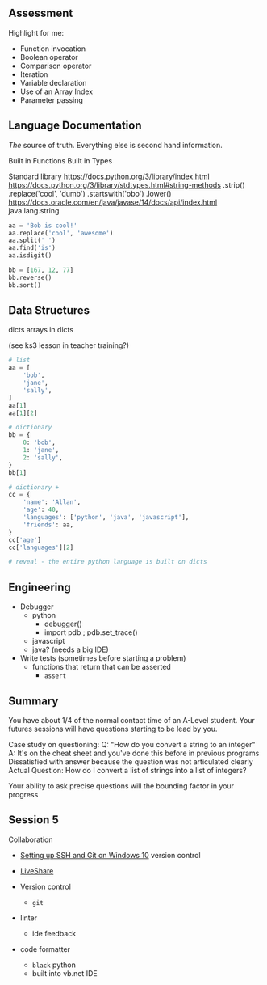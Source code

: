 Assessment
----------

Highlight for me:
* Function invocation
* Boolean operator
* Comparison operator
* Iteration
* Variable declaration
* Use of an Array Index
* Parameter passing


Language Documentation
----------------------

_The_ source of truth.
Everything else is second hand information.

Built in Functions
Built in Types

Standard library
https://docs.python.org/3/library/index.html
https://docs.python.org/3/library/stdtypes.html#string-methods
.strip()
.replace('cool', 'dumb')
.startswith('obo')
.lower()
https://docs.oracle.com/en/java/javase/14/docs/api/index.html
java.lang.string

```python
aa = 'Bob is cool!'
aa.replace('cool', 'awesome')
aa.split(' ')
aa.find('is')
aa.isdigit()

bb = [167, 12, 77]
bb.reverse()
bb.sort()
```

Data Structures
---------------


dicts
arrays in dicts

(see ks3 lesson in teacher training?)

```python
# list
aa = [
    'bob',
    'jane',
    'sally',
]
aa[1]
aa[1][2]

# dictionary
bb = {
    0: 'bob',
    1: 'jane',
    2: 'sally',
}
bb[1]

# dictionary +
cc = {
    'name': 'Allan',
    'age': 40,
    'languages': ['python', 'java', 'javascript'],
    'friends': aa,
}
cc['age']
cc['languages'][2]

# reveal - the entire python language is built on dicts

```


Engineering
-----------

* Debugger
    * python
        * debugger()
        * import pdb ; pdb.set_trace()
    * javascript
    * java? (needs a big IDE)
* Write tests (sometimes before starting a problem)
    * functions that return that can be asserted
        * `assert`



Summary
-------

You have about 1/4 of the normal contact time of an A-Level student.
Your futures sessions will have questions starting to be lead by you.

Case study on questioning:
Q: "How do you convert a string to an integer"
A: It's on the cheat sheet and you've done this before in previous programs
Dissatisfied with answer because the question was not articulated clearly
Actual Question: How do I convert a list of strings into a list of integers?

Your ability to ask precise questions will the bounding factor in your progress


Session 5
---------

Collaboration
* [Setting up SSH and Git on Windows 10](https://dev.to/bdbch/setting-up-ssh-and-git-on-windows-10-2khk) version control
* [LiveShare](https://visualstudio.microsoft.com/services/live-share/)


* Version control
    * `git`
* linter
    * ide feedback
* code formatter
    * `black` python
    * built into vb.net IDE
